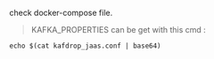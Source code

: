 check docker-compose file.
>KAFKA_PROPERTIES 
can be get with this cmd :
```
echo $(cat kafdrop_jaas.conf | base64)
```
